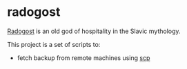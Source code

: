 # radogost

[Radogost](http://en.wikipedia.org/wiki/Radegast_%28god%29) 
is an old god of hospitality in the Slavic mythology.

This project is a set of scripts to:
* fetch backup from remote machines using [scp](http://en.wikipedia.org/wiki/Secure_copy) 
